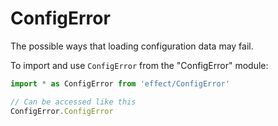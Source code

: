 # ConfigError

The possible ways that loading configuration data may fail.

To import and use `ConfigError` from the "ConfigError" module:

```ts
import * as ConfigError from 'effect/ConfigError'

// Can be accessed like this
ConfigError.ConfigError
```

